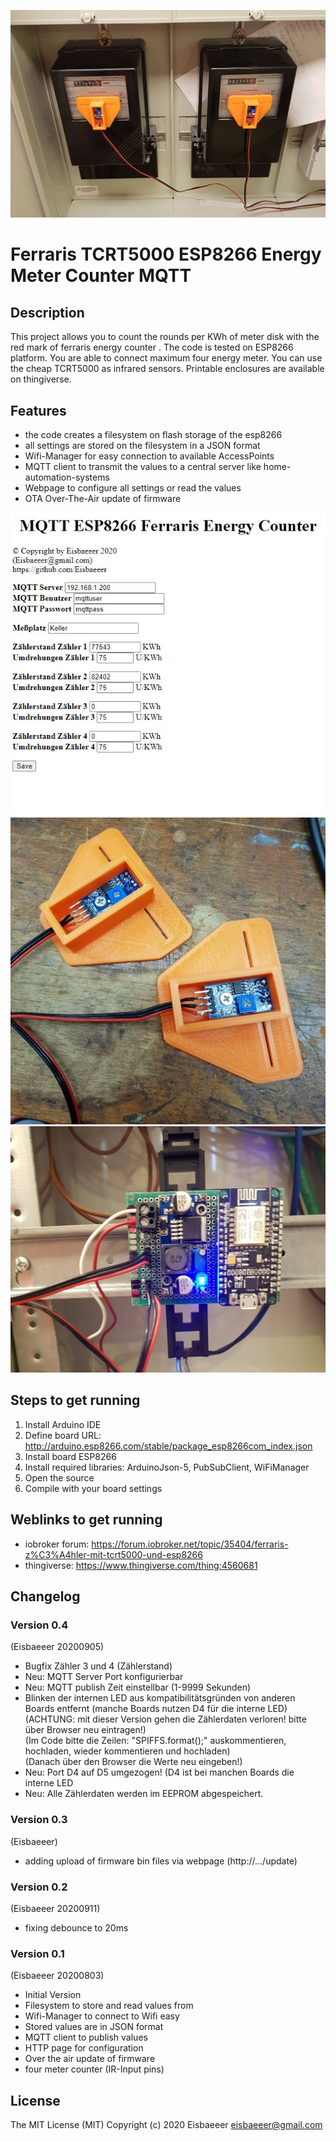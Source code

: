 ![Logo](pics/logo.jpg)
# Ferraris TCRT5000 ESP8266 Energy Meter Counter MQTT

## Description
This project allows you to count the rounds per KWh of meter disk with the red mark of ferraris energy counter .
The code is tested on ESP8266 platform.
You are able to connect maximum four energy meter.
You can use the cheap TCRT5000 as infrared sensors.
Printable enclosures are available on thingiverse.

## Features
- the code creates a filesystem on flash storage of the esp8266
- all settings are stored on the filesystem in a JSON format
- Wifi-Manager for easy connection to available AccessPoints
- MQTT client to transmit the values to a central server like home-automation-systems
- Webpage to configure all settings or read the values
- OTA Over-The-Air update of firmware

![Logo](pics/webpage.jpg)
![Logo](pics/irsensor.jpg)
![Logo](pics/esp8266.jpg)

## Steps to get running
1. Install Arduino IDE
2. Define board URL: http://arduino.esp8266.com/stable/package_esp8266com_index.json
3. Install board ESP8266
4. Install required libraries: ArduinoJson-5, PubSubClient, WiFiManager
5. Open the source
6. Compile with your board settings

## Weblinks to get running
- iobroker forum: https://forum.iobroker.net/topic/35404/ferraris-z%C3%A4hler-mit-tcrt5000-und-esp8266
- thingiverse: https://www.thingiverse.com/thing:4560681

## Changelog 

### Version 0.4
 (Eisbaeeer 20200905)
  - Bugfix Zähler 3 und 4 (Zählerstand)   
  - Neu: MQTT Server Port konfigurierbar    
  - Neu: MQTT publish Zeit einstellbar (1-9999 Sekunden)    
  - Blinken der internen LED aus kompatibilitätsgründen von anderen Boards entfernt (manche Boards nutzen D4 für die interne LED)    
	(ACHTUNG: mit dieser Version gehen die Zählerdaten verloren! bitte über Browser neu eintragen!)   
	(Im Code bitte die Zeilen: "SPIFFS.format();" auskommentieren, hochladen, wieder kommentieren und hochladen)   
	(Danach über den Browser die Werte neu eingeben!)  
  - Neu: Port D4 auf D5 umgezogen! (D4 ist bei manchen Boards die interne LED   
  - Neu: Alle Zählerdaten werden im EEPROM abgespeichert.   

### Version 0.3
(Eisbaeeer)   
- adding upload of firmware bin files via webpage (http://.../update)

### Version 0.2
(Eisbaeeer 20200911)   
- fixing debounce to 20ms   

### Version 0.1
(Eisbaeeer 20200803)   
- Initial Version   
- Filesystem to store and read values from   
- Wifi-Manager to connect to Wifi easy   
- Stored values are in JSON format   
- MQTT client to publish values   
- HTTP page for configuration   
- Over the air update of firmware   
- four meter counter (IR-Input pins)   

## License
The MIT License (MIT)
Copyright (c) 2020 Eisbaeeer <eisbaeeer@gmail.com> 
